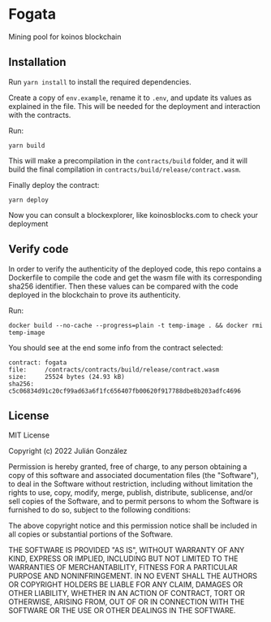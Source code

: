 # Fogata

Mining pool for koinos blockchain

## Installation

Run `yarn install` to install the required dependencies.

Create a copy of `env.example`, rename it to `.env`, and update its values as explained in the file. This will be needed for the deployment and interaction with the contracts.

Run:

```
yarn build
```

This will make a precompilation in the `contracts/build` folder, and it will build the final compilation in `contracts/build/release/contract.wasm`.

Finally deploy the contract:

```
yarn deploy
```

Now you can consult a blockexplorer, like koinosblocks.com to check your deployment

## Verify code

In order to verify the authenticity of the deployed code, this repo contains a Dockerfile to compile the code and get the wasm file with its corresponding sha256 identifier. Then these values can be compared with the code deployed in the blockchain to prove its authenticity.

Run:

```
docker build --no-cache --progress=plain -t temp-image . && docker rmi temp-image
```

You should see at the end some info from the contract selected:

```
contract: fogata
file:     /contracts/contracts/build/release/contract.wasm
size:     25524 bytes (24.93 kB)
sha256:   c5c06834d91c20cf99ad63a6f1fc656407fb00620f917788dbe8b203adfc4696
```

## License

MIT License

Copyright (c) 2022 Julián González

Permission is hereby granted, free of charge, to any person obtaining a copy
of this software and associated documentation files (the "Software"), to deal
in the Software without restriction, including without limitation the rights
to use, copy, modify, merge, publish, distribute, sublicense, and/or sell
copies of the Software, and to permit persons to whom the Software is
furnished to do so, subject to the following conditions:

The above copyright notice and this permission notice shall be included in all
copies or substantial portions of the Software.

THE SOFTWARE IS PROVIDED "AS IS", WITHOUT WARRANTY OF ANY KIND, EXPRESS OR
IMPLIED, INCLUDING BUT NOT LIMITED TO THE WARRANTIES OF MERCHANTABILITY,
FITNESS FOR A PARTICULAR PURPOSE AND NONINFRINGEMENT. IN NO EVENT SHALL THE
AUTHORS OR COPYRIGHT HOLDERS BE LIABLE FOR ANY CLAIM, DAMAGES OR OTHER
LIABILITY, WHETHER IN AN ACTION OF CONTRACT, TORT OR OTHERWISE, ARISING FROM,
OUT OF OR IN CONNECTION WITH THE SOFTWARE OR THE USE OR OTHER DEALINGS IN THE
SOFTWARE.
